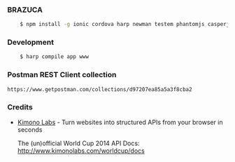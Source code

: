 ### BRAZUCA


```bash
	$ npm install -g ionic cordova harp newman testem phantomjs casperjs
```

### Development

```bash
	$ harp compile app www
```

### Postman REST Client collection

    https://www.getpostman.com/collections/d97207ea85a5a3f8cba2

### Credits

- [Kimono Labs](https://www.kimonolabs.com/) - Turn websites into structured APIs from your browser in seconds

	The (un)official World Cup 2014 API Docs: http://www.kimonolabs.com/worldcup/docs
